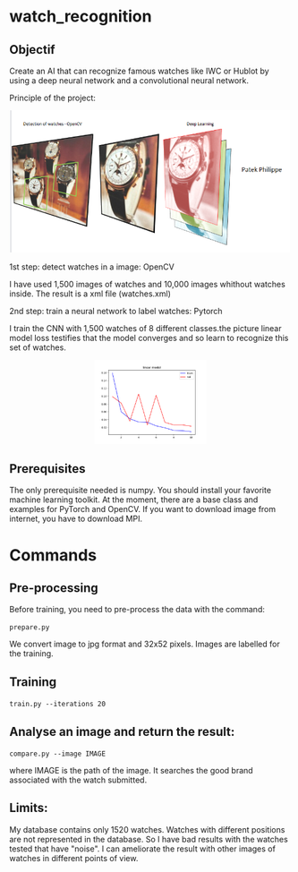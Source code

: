 # watch_recognition 

## Objectif

Create an AI that can recognize famous watches like IWC or Hublot by using a deep neural network and a convolutional neural network.

Principle of the project:

<p align="center">
  <img src="https://raw.githubusercontent.com/mbergdoll/watch_recognition/master/Capture.PNG" width="500px"/>
</p>

1st step: detect watches in a image: OpenCV

I have used 1,500 images of watches and 10,000 images whithout watches inside.
The result is a xml file (watches.xml)

2nd step: train a neural network to label watches: Pytorch

I train the CNN with 1,500 watches of 8 different classes.the picture linear model loss testifies that the model converges and so learn to recognize this set of watches.
<p align="center">
  <img src="https://raw.githubusercontent.com/mbergdoll/watch_recognition/master/linear_model_loss.png" width="200px"/>
</p>

## Prerequisites

The only prerequisite needed is numpy. You should install your favorite machine learning toolkit. 
At the moment, there are a base class and examples for PyTorch and OpenCV.
If you want to download image from internet, you have to download MPI.

# Commands

## Pre-processing

Before training, you need to pre-process the data with the command:

``` prepare.py ```

We convert image to jpg format and 32x52 pixels. Images are labelled for the training.

## Training

``` train.py --iterations 20 ```

## Analyse an image and return the result:

``` compare.py --image IMAGE ```

where IMAGE is the path of the image. It searches the good brand associated with the watch submitted.

## Limits:

My database contains only 1520 watches. Watches with different positions are not represented in the database. So I have bad results with the watches tested that have "noise". I can ameliorate the result with other images of watches in different points of view.

